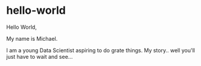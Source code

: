 # hello-world

Hello World,

My name is Michael.

I am a young Data Scientist aspiring to do grate things.
My story.. well you'll just have to wait and see...
